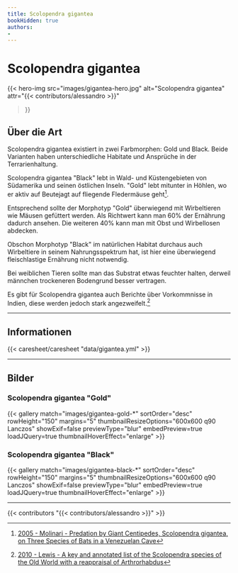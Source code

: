 ```yaml
---
title: Scolopendra gigantea
bookHidden: true
authors:
- 
---
```

# Scolopendra gigantea

{{< hero-img 
    src="images/gigantea-hero.jpg" 
    alt="Scolopendra gigantea" 
    attr="{{< contributors/alessandro >}}" 
>}}


## Über die Art

Scolopendra gigantea existiert in zwei Farbmorphen: Gold und Black. Beide Varianten haben unterschiedliche Habitate und Ansprüche in der Terrarienhaltung.

Scolopendra gigantea "Black" lebt in Wald- und Küstengebieten von Südamerika und seinen östlichen Inseln. "Gold" lebt mitunter in Höhlen, wo er aktiv auf Beutejagt auf fliegende Fledermäuse geht[^2005-molinari].

Entsprechend sollte der Morphotyp "Gold" überwiegend mit Wirbeltieren wie Mäusen gefüttert werden. Als Richtwert kann man 60% der Ernährung dadurch ansehen. Die weiteren 40% kann man mit Obst und Wirbellosen abdecken.

Obschon Morphotyp "Black" im natürlichen Habitat durchaus auch Wirbeltiere in seinem Nahrungsspektrum hat, ist hier eine überwiegend fleischlastige Ernährung nicht notwendig.

Bei weiblichen Tieren sollte man das Substrat etwas feuchter halten, derweil männchen trockeneren Bodengrund besser vertragen.

Es gibt für Scolopendra gigantea auch Berichte über Vorkommnisse in Indien, diese werden jedoch stark angezweifelt.[^2010-lewis]

---

## Informationen

{{< caresheet/caresheet "data/gigantea.yml" >}}

---

<!-- ## Geschlechtsunterscheidung -->

## Bilder

### Scolopendra gigantea "Gold"

{{< gallery match="images/gigantea-gold-*" sortOrder="desc" rowHeight="150" margins="5" thumbnailResizeOptions="600x600 q90 Lanczos" showExif=false previewType="blur" embedPreview=true loadJQuery=true thumbnailHoverEffect="enlarge" >}}

### Scolopendra gigantea "Black"

{{< gallery match="images/gigantea-black-*" sortOrder="desc" rowHeight="150" margins="5" thumbnailResizeOptions="600x600 q90 Lanczos" showExif=false previewType="blur" embedPreview=true loadJQuery=true thumbnailHoverEffect="enlarge" >}}

---
{{< contributors "{{< contributors/alessandro >}}" >}}

[^2010-lewis]: [2010 - Lewis - A key and annotated list of the Scolopendra species of the Old World with a reappraisal of Arthrorhabdus](https://www.researchgate.net/publication/233675148_A_key_and_annotated_list_of_the_Scolopendra_species_of_the_Old_World_with_a_reappraisal_of_Arthrorhabdus_Chilopoda_Scolopendromorpha_Scolopendridae)
[^2005-molinari]: [2005 - Molinari - Predation by Giant Centipedes, Scolopendra gigantea, on Three Species of Bats in a Venezuelan Cave](https://www.researchgate.net/publication/228372837_Predation_by_giant_centipedes_Scolopendra_gigantea_on_three_species_of_bats_in_a_Venezuelan_cave)